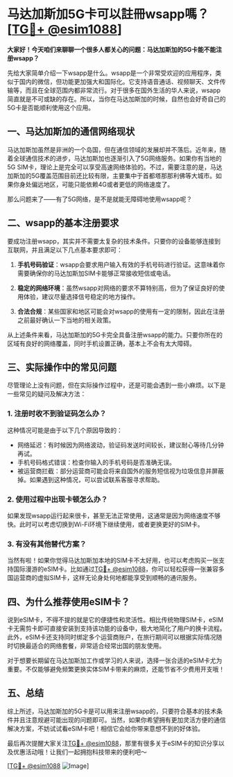 # 马达加斯加5G卡可以註冊wsapp嗎？[[TG💪+ @esim1088](https://t.me/s/esim1088)]

**大家好！今天咱们来聊聊一个很多人都关心的问题：马达加斯加的5G卡能不能注册wsapp？**  

先给大家简单介绍一下wsapp是什么。wsapp是一个非常受欢迎的应用程序，类似于国内的微信，但功能更加强大和国际化。它支持语音通话、视频聊天、文件传输等，而且在全球范围内都非常流行。对于很多在国外生活的华人来说，wsapp简直就是不可或缺的存在。所以，当你在马达加斯加的时候，自然也会好奇自己的5G卡是否能顺利使用这个应用。

## 一、马达加斯加的通信网络现状

马达加斯加虽然是非洲的一个岛国，但在通信领域的发展却并不落后。近年来，随着全球通信技术的进步，马达加斯加也逐渐引入了5G网络服务。如果你有当地的5G SIM卡，理论上是完全可以享受高速网络体验的。不过，需要注意的是，马达加斯加的5G覆盖范围目前还比较有限，主要集中于首都塔那那利佛等大城市。如果你身处偏远地区，可能只能依赖4G或者更低的网络速度了。

那么问题来了——有了5G网络，是不是就能无障碍地使用wsapp呢？

## 二、wsapp的基本注册要求

要成功注册wsapp，其实并不需要太复杂的技术条件。只要你的设备能够连接到互联网，并且满足以下几点基本要求即可：

1. **手机号码验证**：wsapp会要求用户输入有效的手机号码进行验证。这意味着你需要确保你的马达加斯加SIM卡能够正常接收短信或电话。
   
2. **稳定的网络环境**：虽然wsapp对网络的要求不算特别高，但为了保证良好的使用体验，建议尽量选择信号稳定的地方操作。

3. **合法合规**：某些国家和地区可能会对wsapp的使用有一定的限制，因此在注册之前最好确认一下当地的相关政策。

从上述条件来看，马达加斯加的5G卡完全具备注册wsapp的能力。只要你所在的区域有良好的网络覆盖，同时手机设置正确，基本上不会有太大障碍。

## 三、实际操作中的常见问题

尽管理论上没有问题，但在实际操作过程中，还是可能会遇到一些小麻烦。以下是一些常见的疑问及解决方法：

### 1. 注册时收不到验证码怎么办？

这种情况可能是由于以下几个原因导致的：
- 网络延迟：有时候因为网络波动，验证码发送时间较长，建议耐心等待几分钟再试。
- 手机号码格式错误：检查你输入的手机号码是否准确无误。
- 被运营商拦截：部分运营商可能会将来自国外的服务短信视为垃圾信息并屏蔽掉。如果遇到这种情况，可以尝试联系客服寻求帮助。

### 2. 使用过程中出现卡顿怎么办？

如果发现wsapp运行起来很卡，甚至无法正常使用，这通常是因为网络速度不够快。此时可以考虑切换到Wi-Fi环境下继续使用，或者更换更好的SIM卡。

### 3. 有没有其他替代方案？

当然有啦！如果你觉得马达加斯加本地的SIM卡不太好用，也可以考虑购买一张支持国际漫游的eSIM卡。比如通过[TG💪+ @esim1088](https://t.me/s/esim1088)，你可以轻松获得一张兼容多国运营商的虚拟SIM卡，这样无论身处何地都能享受到顺畅的通讯服务。

## 四、为什么推荐使用eSIM卡？

说到eSIM卡，不得不提的就是它的便捷性和灵活性。相比传统物理SIM卡，eSIM卡无需剪卡即可直接安装到支持该功能的设备中，极大地简化了用户的换卡流程。此外，eSIM卡还支持同时绑定多个运营商账户，在旅行期间可以根据实际情况随时切换最适合的网络套餐，非常适合经常出国的朋友使用。

对于想要长期留在马达加斯加工作或学习的人来说，选择一张合适的eSIM卡尤为重要。不仅能够避免频繁更换实体SIM卡带来的麻烦，还能节省不少费用开支哦！

## 五、总结

综上所述，马达加斯加的5G卡是可以用来注册wsapp的，只要符合基本的技术条件并且注意规避可能出现的问题即可。当然，如果你希望拥有更加灵活方便的通信解决方案，不妨试试看eSIM卡吧！相信它会给你带来意想不到的好体验。

最后再次提醒大家关注[TG💪+ @esim1088](https://t.me/s/esim1088)，那里有很多关于eSIM卡的知识分享以及优惠活动哦！让我们一起拥抱科技带来的便利吧～

[[TG💪+ @esim1088](https://t.me/s/esim1088) ![Image](https://i.postimg.cc/4NQfJmqS/Snipaste-2025-05-13-00-14-12.png)]
